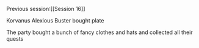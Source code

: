 Previous session:[[Session 16]]

Korvanus Alexious
Buster bought plate

The party bought a bunch of fancy clothes and hats and collected all their quests